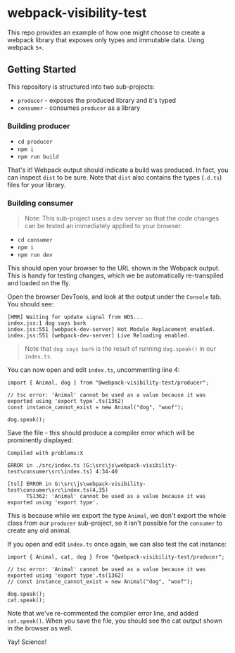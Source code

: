 # webpack-visibility-test

This repo provides an example of how one might choose to create a webpack library that exposes only types and immutable data. Using webpack `5+`.

## Getting Started

This repository is structured into two sub-projects:

- `producer` - exposes the produced library and it's typed
- `consumer` - consumes `producer` as a library

### Building producer

- `cd producer`
- `npm i`
- `npm run build`

That's it! Webpack output should indicate a build was produced.
In fact, you can inspect `dist` to be sure.
Note that `dist` also contains the types (`.d.ts`) files for your library.

### Building consumer

> Note: This sub-project uses a dev server so that the code changes can be tested an immediately applied to your browser.

- `cd consumer`
- `npm i`
- `npm run dev`

This should open your browser to the URL shown in the Webpack output.
This is handy for testing changes, which we be automatically re-transpiled and loaded on the fly.

Open the browser DevTools, and look at the output under the `Console` tab. You should see:

```
[HMR] Waiting for update signal from WDS...
index.jss:1 dog says bark
index.jss:551 [webpack-dev-server] Hot Module Replacement enabled.
index.jss:551 [webpack-dev-server] Live Reloading enabled.
```

> Note that `dog says bark` is the result of running `dog.speak()` in our `index.ts`.

You can now open and edit `index.ts`, uncommenting line 4:

```
import { Animal, dog } from "@webpack-visibility-test/producer";

// tsc error: 'Animal' cannot be used as a value because it was exported using 'export type'.ts(1362)
const instance_cannot_exist = new Animal("dog", "woof");

dog.speak();
```

Save the file - this should produce a compiler error which will be prominently displayed:

```
Compiled with problems:X

ERROR in ./src/index.ts (G:\src\js\webpack-visibility-test\consumer\src\index.ts) 4:34-40

[tsl] ERROR in G:\src\js\webpack-visibility-test\consumer\src\index.ts(4,35)
      TS1362: 'Animal' cannot be used as a value because it was exported using 'export type'.
```

This is because while we export the type `Animal`, we don't export the whole class from our `producer` sub-project, so it isn't possible for the `consumer` to create any old animal.

If you open and edit `index.ts` once again, we can also test the cat instance:

```
import { Animal, cat, dog } from "@webpack-visibility-test/producer";

// tsc error: 'Animal' cannot be used as a value because it was exported using 'export type'.ts(1362)
// const instance_cannot_exist = new Animal("dog", "woof");

dog.speak();
cat.speak();
```

Note that we've re-commented the compiler error line, and added `cat.speak()`. When you save the file, you should see the cat output shown in the browser as well.

Yay! Science!
